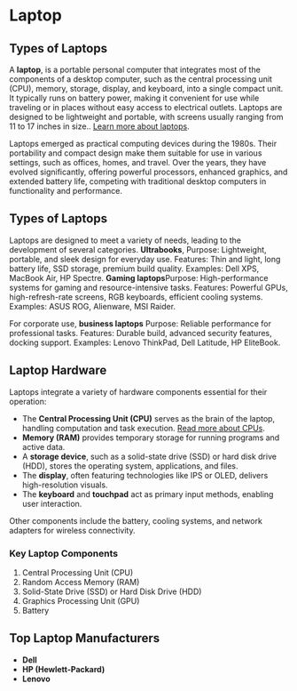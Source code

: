 # Laptop

## Types of Laptops
A **laptop**,  is a portable personal computer that integrates most of the components of a desktop computer, such as the central processing unit (CPU), memory, storage, display, and keyboard, into a single compact unit. It typically runs on battery power, making it convenient for use while traveling or in places without easy access to electrical outlets. Laptops are designed to be lightweight and portable, with screens usually ranging from 11 to 17 inches in size.. [Learn more about laptops](https://en.wikipedia.org/wiki/Laptop).

Laptops emerged as practical computing devices during the 1980s. Their portability and compact design make them suitable for use in various settings, such as offices, homes, and travel. Over the years, they have evolved significantly, offering powerful processors, enhanced graphics, and extended battery life, competing with traditional desktop computers in functionality and performance.

## Types of Laptops
Laptops are designed to meet a variety of needs, leading to the development of several categories. **Ultrabooks**, Purpose: Lightweight, portable, and sleek design for everyday use.
Features: Thin and light, long battery life, SSD storage, premium build quality.
Examples: Dell XPS, MacBook Air, HP Spectre.
**Gaming laptops**Purpose: High-performance systems for gaming and resource-intensive tasks.
Features: Powerful GPUs, high-refresh-rate screens, RGB keyboards, efficient cooling systems.
Examples: ASUS ROG, Alienware, MSI Raider.


For corporate use, **business laptops** Purpose: Reliable performance for professional tasks.
Features: Durable build, advanced security features, docking support.
Examples: Lenovo ThinkPad, Dell Latitude, HP EliteBook.
## Laptop Hardware
Laptops integrate a variety of hardware components essential for their operation:

- The **Central Processing Unit (CPU)** serves as the brain of the laptop, handling computation and task execution. [Read more about CPUs](https://en.wikipedia.org/wiki/Central_processing_unit).
- **Memory (RAM)** provides temporary storage for running programs and active data.
- A **storage device**, such as a solid-state drive (SSD) or hard disk drive (HDD), stores the operating system, applications, and files.
- The **display**, often featuring technologies like IPS or OLED, delivers high-resolution visuals.
- The **keyboard** and **touchpad** act as primary input methods, enabling user interaction.

Other components include the battery, cooling systems, and network adapters for wireless connectivity.

### Key Laptop Components
1. Central Processing Unit (CPU)
2. Random Access Memory (RAM)
3. Solid-State Drive (SSD) or Hard Disk Drive (HDD)
4. Graphics Processing Unit (GPU)
5. Battery

## Top Laptop Manufacturers
- **Dell**
- **HP (Hewlett-Packard)**
- **Lenovo**


